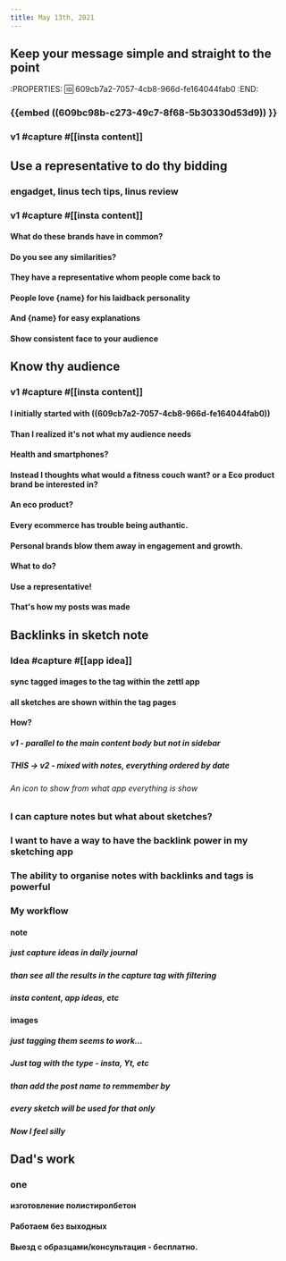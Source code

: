```yaml
---
title: May 13th, 2021
---
```


## Keep your message simple and straight to the point
:PROPERTIES:
:id: 609cb7a2-7057-4cb8-966d-fe164044fab0
:END:
### {{embed ((609bc98b-c273-49c7-8f68-5b30330d53d9)) }}
### v1 #capture #[[insta content]]
####
## Use a representative to do thy bidding
### engadget, linus tech tips, linus review
### v1 #capture #[[insta content]]
#### What do these  brands have in common?
#### Do you see any similarities?
#### They have a representative whom people come back to
#### People love {name} for his laidback personality
#### And {name} for easy explanations
#### Show consistent face to your audience
####
## Know thy audience
###
### v1 #capture #[[insta content]]
#### I initially started with ((609cb7a2-7057-4cb8-966d-fe164044fab0))
#### Than I realized it's not what my audience needs
#### Health and smartphones?
#### Instead I thoughts what would a fitness couch want? or a Eco product brand be interested in?
#### An eco product?
#### Every ecommerce has trouble being authantic.
#### Personal brands blow them away in engagement and growth.
#### What to do?
#### Use a representative!
#### That's how my posts was made
## Backlinks in sketch note
### Idea #capture #[[app idea]]
#### sync tagged images to the tag within the zettl app
#### all sketches are shown within the tag pages
#### How?
##### v1 - parallel to the main content body but not in sidebar
##### THIS -> v2 - mixed with notes, everything ordered by date
###### An icon to show from what app everything is show
### I can capture notes but what about sketches?
### I want to have a way to have the backlink power in my sketching app
### The ability to organise notes with backlinks and tags is powerful
### My workflow
#### note
##### just capture ideas in daily journal
##### than see all the results in the capture tag with filtering
##### insta content, app ideas, etc
#### images
##### just tagging them seems to work...
##### Just tag with the type - insta, Yt, etc
##### than add the post name to remmember by
##### every sketch will be used for that only
##### Now I feel silly
## Dad's work
### one
#### изготовление полистиролбетон
####
#### Работаем без выходных
#### Выезд с образцами/консультация - бесплатно.
####
